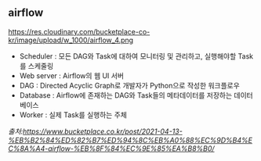 ## airflow
https://res.cloudinary.com/bucketplace-co-kr/image/upload/w_1000/airflow_4.png

- Scheduler : 모든 DAG와 Task에 대하여 모니터링 및 관리하고, 실행해야할 Task를 스케줄링
- Web server : Airflow의 웹 UI 서버
- DAG : Directed Acyclic Graph로 개발자가 Python으로 작성한 워크플로우
- Database : Airflow에 존재하는 DAG와 Task들의 메타데이터를 저장하는 데이터베이스
- Worker : 실제 Task를 실행하는 주체

*출처:https://www.bucketplace.co.kr/post/2021-04-13-%EB%B2%84%ED%82%B7%ED%94%8C%EB%A0%88%EC%9D%B4%EC%8A%A4-airflow-%EB%8F%84%EC%9E%85%EA%B8%B0/*